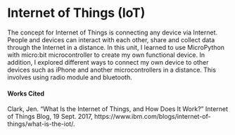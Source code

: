 <h1>Internet of Things (IoT)</h1>
<p>The concept for Internet of Things is connecting any device via Internet. People and devices can interact with each other, share and collect data through the Internet in a distance. In this unit, I learned to use MicroPython with micro:bit microcontroller to create my own functional device. In addition, I explored different ways to connect my own device to other devices such as iPhone and another microcontrollers in a distance. This involves using radio module and bluetooth.</p>





<h4>Works Cited</h4>
<p>Clark, Jen. <t>“What Is the Internet of Things, and How Does It Work?”</t> Internet of Things Blog, 19 Sept. 2017, https://www.ibm.com/blogs/internet-of-things/what-is-the-iot/.</p>
